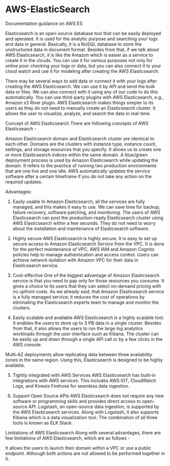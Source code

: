 # AWS-ElasticSearch
Documentation guidance on AWS ES


Elasticsearch is an open-source database tool that can be easily deployed and operated. It is used for the analytic purpose and searching your logs and data in general. Basically, it is a NoSQL database to store the unstructured data in document format. Besides from that, if we talk about AWS Elasticsearch, it is like the Amazon which is easier as a service to create it in the clouds. You can use it for various purposes not only for online poor checking your logs or data, but you can also connect it to your cloud watch and use it for modeling after creating the AWS Elasticsearch.

There may be several ways to add data or connect it with your logs after creating the AWS Elasticsearch. We can use it by API and send the bulk data or files. We can also connect with it using any of our code to do this automatically. You can use third-party plugins with AWS Elasticsearch, e.g., Amazon s3 River plugin. AWS Elasticsearch makes things simpler to its users as they do not need to manually create an Elasticsearch cluster. It allows the user to visualize, analyze, and search the data in real-time.

Concept of AWS Elasticsearch
There are following concepts of AWS Elasticsearch -

Amazon Elasticsearch domain and Elasticsearch cluster are identical to each other. Domains are the clusters with instance type, instance count, settings, and storage resources that you specify.
It allows us to create one or more Elasticsearch indices within the same domain.
A blue/green deployment process is used by Amazon Elasticsearch while updating the domain. It refers to the practice of running two production environments that are one live and one idle.
AWS automatically updates the service software after a certain timeframe if you do not take any action on the required updates.

Advantages:

1) Easily usable
In Amazon Elasticsearch, all the services are fully managed, and this makes it easy to use. We can save time for backup, failure recovery, software patching, and monitoring. The users of AWS Elasticsearch can post the production-ready Elasticsearch cluster using AWS Elasticsearch within a few seconds. They do not need to worry about the installation and maintenance of Elasticsearch software.

2) Highly secure
AWS Elasticsearch is highly secure. It is easy to set up secure access to Amazon Elasticsearch Service from the VPC. It is done for the perfect maintenance of VPC. AWS IAM and Amazon Cognito policies help to manage authentication and access control. Users can achieve network isolation with Amazon VPC for their data in Elasticsearch service.

3) Cost-effective
One of the biggest advantage of Amazon Elasticsearch service is that you need to pay only for those resources you consume. It gives a choice to its users that they can select on-demand pricing with no upfront costs. As we already said, that Amazon Elasticsearch service is a fully managed service; it reduces the cost of operations by eliminating the Elasticsearch experts team to manage and monitor the clusters.

4) Easily scalable and available
AWS Elasticsearch is a highly scalable tool. It enables the users to store up to 3 PB data in a single cluster. Besides from that, it also allows the users to run the large log analytics workloads through the user interface such as Kibana. The cluster can be easily up and down through a single API call or by a few clicks in the AWS console.

Multi-AZ deployments allow replicating data between three availability zones in the same region. Using this, Elasticsearch is designed to be highly available.

5) Tightly integrated with AWS Services
AWS Elasticsearch has built-in integrations with AWS services. This includes AWS IOT, CloudWatch Logs, and Kinesis Firehose for seamless data ingestion.

6) Support Open Source APIs
AWS Elasticsearch does not require any new software or programming skills and provides direct access to open-source API. Logstash, an open-source data ingestion, is supported by the AWS Elasticsearch services. Along with Logstash, it also supports Kibana which is a data visualization tool. The combination of all three tools is known as ELK Stack.

Limitations of AWS Elasticsearch
Along with several advantages, there are few limitations of AWS Elasticsearch, which are as follows -

It allows the users to launch their domain within a VPC or use a public endpoint. Although both actions are not allowed to be performed together in it.
